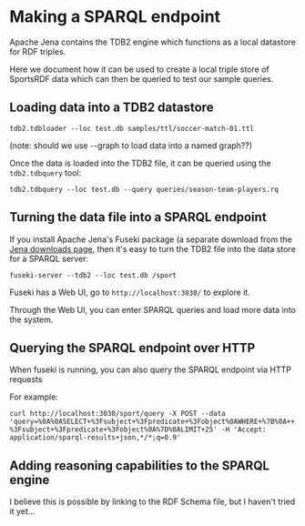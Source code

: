 # Making a SPARQL endpoint

Apache Jena contains the TDB2 engine which functions as a local datastore for RDF triples.

Here we document how it can be used to create a local triple store of SportsRDF data
which can then be queried to test our sample queries.

## Loading data into a TDB2 datastore

`tdb2.tdbloader --loc test.db samples/ttl/soccer-match-01.ttl`

(note: should we use --graph to load data into a named graph??)

Once the data is loaded into the TDB2 file, it can be queried using the `tdb2.tdbquery` tool:

`tdb2.tdbquery --loc test.db --query queries/season-team-players.rq`

## Turning the data file into a SPARQL endpoint

If you install Apache Jena's Fuseki package (a separate download from the
[Jena downloads page](https://jena.apache.org/download/index.cgi), then it's easy to
turn the TDB2 file into the data store for a SPARQL server:

`fuseki-server --tdb2 --loc test.db /sport`

Fuseki has a Web UI, go to `http://localhost:3030/` to explore it.

Through the Web UI, you can enter SPARQL queries and load more data into the system.

## Querying the SPARQL endpoint over HTTP

When fuseki is running, you can also query the SPARQL endpoint via HTTP requests

For example:

`curl http://localhost:3030/sport/query -X POST --data 'query=%0A%0ASELECT+%3Fsubject+%3Fpredicate+%3Fobject%0AWHERE+%7B%0A++%3Fsubject+%3Fpredicate+%3Fobject%0A%7D%0ALIMIT+25' -H 'Accept: application/sparql-results+json,*/*;q=0.9'`

## Adding reasoning capabilities to the SPARQL engine

I believe this is possible by linking to the RDF Schema file, but I haven't tried it yet...
